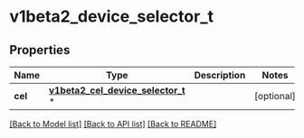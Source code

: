 # v1beta2_device_selector_t

## Properties
Name | Type | Description | Notes
------------ | ------------- | ------------- | -------------
**cel** | [**v1beta2_cel_device_selector_t**](v1beta2_cel_device_selector.md) \* |  | [optional] 

[[Back to Model list]](../README.md#documentation-for-models) [[Back to API list]](../README.md#documentation-for-api-endpoints) [[Back to README]](../README.md)



